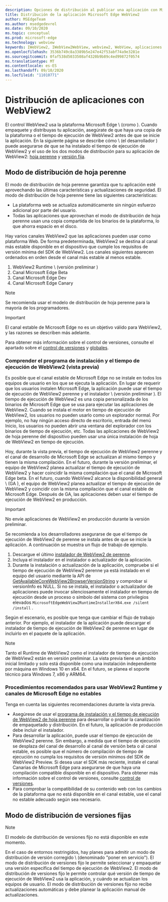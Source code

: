 ```yaml
---
description: Opciones de distribución al publicar una aplicación con Microsoft Edge WebView2
title: Distribución de la aplicación Microsoft Edge WebView2
author: MSEdgeTeam
ms.author: msedgedevrel
ms.date: 09/10/2020
ms.topic: conceptual
ms.prod: microsoft-edge
ms.technology: webview
keywords: IWebView2, IWebView2WebView, webview2, WebView, aplicaciones WPF, WPF, Edge, ICoreWebView2, ICoreWebView2Host, control de explorador, HTML Edge
ms.openlocfilehash: 3536b749c8a3389b5e247e42f53abf74a9e3281e
ms.sourcegitcommit: 0faf538d5033508af4320b9b89c4ed99872f0574
ms.translationtype: MT
ms.contentlocale: es-ES
ms.lasthandoff: 09/10/2020
ms.locfileid: "11010771"
---
```

# Distribución de aplicaciones con WebView2  

El control WebView2 usa la plataforma Microsoft Edge \ (cromo \).  Cuando empaquete y distribuyas tu aplicación, asegúrate de que haya una copia de la plataforma o el tiempo de ejecución de WebView2 antes de que se inicie la aplicación.  En la siguiente página se describe cómo \ (el desarrollador \) puede asegurarse de que se ha instalado el tiempo de ejecución de WebView2 y el uso de los dos modos de distribución para su aplicación de WebView2:  [hoja perenne](#evergreen-distribution-mode) y [versión fija](#fixed-version-distribution-mode).  

## Modo de distribución de hoja perenne  

El modo de distribución de hoja perenne garantiza que tu aplicación esté aprovechando las últimas características y actualizaciones de seguridad.  El modo de distribución de hoja perenne tiene las siguientes características:  

*   La plataforma web se actualiza automáticamente sin ningún esfuerzo adicional por parte del usuario.  
*   Todas las aplicaciones que aprovechan el modo de distribución de hoja perenne usan una copia compartida de los binarios de la plataforma, lo que ahorra espacio en el disco.  

Hay varios canales WebView2 que las aplicaciones pueden usar como plataforma Web.  De forma predeterminada, WebView2 se destina al canal más estable disponible en el dispositivo que cumple los requisitos de versión mínima del SDK de WebView2.  Los canales siguientes aparecen ordenados en orden desde el canal más estable al menos estable.  

1.  WebView2 Runtime \ (versión preliminar \)  
1.  Canal Microsoft Edge Beta  
1.  Canal Microsoft Edge Dev  
1.  Canal Microsoft Edge Canary    

> [!NOTE]
> Se recomienda usar el modelo de distribución de hoja perenne para la mayoría de los programadores.  

> [!IMPORTANT]
> El canal estable de Microsoft Edge no es un objetivo válido para WebView2, y las razones se describen más adelante.  

Para obtener más información sobre el control de versiones, consulte el apartado sobre el [control de versiones][ConceptsVersioning] y [globales][ReferenceWin3209622WebviewIdl].  

### Comprender el programa de instalación y el tiempo de ejecución de WebView2 (vista previa)  

Es posible que el canal estable de Microsoft Edge no se instale en todos los equipos de usuario en los que se ejecuta la aplicación.  En lugar de requerir que los usuarios instalen Microsoft Edge, la aplicación puede usar el tiempo de ejecución de WebView2 perenne y el instalador \ (versión preliminar \).  El tiempo de ejecución de WebView2 es una copia personalizada de los binarios de Microsoft Edge que se usa para ejecutar las aplicaciones de WebView2.  Cuando se instala el motor en tiempo de ejecución de WebView2, los usuarios no pueden usarlo como un explorador normal.  Por ejemplo, no hay ningún acceso directo de escritorio, entrada del menú Inicio, los usuarios no pueden abrir una ventana del explorador con los binarios de tiempo de ejecución, etc.  Todas las aplicaciones de WebView2 de hoja perenne del dispositivo pueden usar una única instalación de hoja de WebView2 en tiempo de ejecución.  

Hoy, durante la vista previa, el tiempo de ejecución de WebView2 perenne y el canal de desarrollo de Microsoft Edge se actualizan al mismo tiempo y tienen la misma compilación.  En el futuro, durante la versión preliminar, el equipo de WebView2 planea actualizar el tiempo de ejecución de WebView2 y hacer coincidir la misma compilación que el canal de Microsoft Edge beta.  En el futuro, cuando WebView2 alcance la disponibilidad general \ (GA \), el equipo de WebView2 planea actualizar el tiempo de ejecución de WebView2 y coincidir con la misma compilación que el canal estable de Microsoft Edge.  Después de GA, las aplicaciones deben usar el tiempo de ejecución de WebView2 en producción.  

> [!IMPORTANT]
> No envíe aplicaciones de WebView2 en producción durante la versión preliminar.  

Se recomienda a los desarrolladores asegurarse de que el tiempo de ejecución de WebView2 de perenne se instala antes de que se inicie la aplicación. A continuación se muestra un flujo de trabajo de ejemplo.  

1.  Descargue el último [instalador de WebView2 de perenne][Webview2Installer].  
1.  Incluya el instalador en el instalador o actualizador de la aplicación.  
1.  Durante la instalación o actualización de la aplicación, compruebe si el tiempo de ejecución de WebView2 perenne ya está instalado en el equipo del usuario mediante la API de [GetAvailableCoreWebView2BrowserVersionString](../reference/win32/0-9-622/webview2-idl.md#getavailablecorewebview2browserversionstring) y comprobar si versionInfo es NULL. Si no se instala, el instalador o actualizador de aplicaciones puede invocar silenciosamente el instalador en tiempo de ejecución desde un proceso o símbolo del sistema con privilegios elevados `MicrosoftEdgeWebView2RuntimeInstallerX64.exe /silent /install` . 

Según el escenario, es posible que tenga que cambiar el flujo de trabajo anterior.  Por ejemplo, el instalador de la aplicación puede descargar el instalador de tiempo de ejecución de WebView2 de perenne en lugar de incluirlo en el paquete de la aplicación.  

> [!NOTE]
> Tanto el Runtime de WebView2 como el instalador de tiempo de ejecución de WebView2 están en versión preliminar.  La vista previa tiene un ámbito inicial limitado y solo está disponible como una instalación independiente por máquina en Windows 10 en x64.  En el futuro, se planea el soporte técnico para Windows 7, x86 y ARM64.  

### Procedimientos recomendados para usar WebView2 Runtime y canales de Microsoft Edge no estables  

Tenga en cuenta las siguientes recomendaciones durante la vista previa.  

*   Asegúrese de usar el [programa de instalación y el tiempo de ejecución de WebView2 de hoja perenne][Webview2Installer] para desarrollar o probar la canalización de empaquetado y distribución.  En el futuro, la aplicación de producción debe incluir el instalador.  
*   Para desarrollar la aplicación, puede usar el tiempo de ejecución de WebView2 perenne.  Sin embargo, a medida que el tiempo de ejecución se desplaza del canal de desarrollo al canal de versión beta o al canal estable, es posible que el número de compilación de tiempo de ejecución no cumpla los requisitos de versión mínimos del SDK de WebView2 Preview.  Si desea usar el SDK más reciente, instale el canal Canarias de Microsoft Edge para asegurarse de que haya una compilación compatible disponible en el dispositivo.  Para obtener más información sobre el control de versiones, consulte [control de versiones][ConceptsVersioning].  
*   Para comprobar la compatibilidad de su contenido web con los cambios de la plataforma que no está disponible en el canal estable, use el canal no estable adecuado según sea necesario.  

## Modo de distribución de versiones fijas  

> [!NOTE]
> El modelo de distribución de versiones fijo no está disponible en este momento.  

En el caso de entornos restringidos, hay planes para admitir un modo de distribución de versión corregido \ (denominado "poner en servicio").  El modo de distribución de versiones fijo le permite seleccionar y empaquetar una versión específica del tiempo de ejecución de WebView2.  El modo de distribución de versiones fijo le permite controlar qué versión de tiempo de ejecución de WebView2 usa la aplicación, y cuándo se actualizan los equipos de usuario.  El modo de distribución de versiones fijo no recibe actualizaciones automáticas y debe planear la aplicación manual de actualizaciones.  

<!-- links -->  

[ConceptsVersioning]: ./versioning.md "Descripción de las versiones de explorador y WebView2 | Microsoft docs"  
[ReferenceWin3209622WebviewIdl]: ../reference/win32/0-9-622/webview2-idl.md  "GLOBALS | Microsoft docs"  

[Webview2Installer]: https://developer.microsoft.com/microsoft-edge/webview2 "Instalador de WebView2"  
